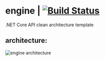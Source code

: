 # engine | [![Build Status](https://travis-ci.com/literal-group/engine.svg?branch=master)](https://travis-ci.com/literal-group/engine)
.NET Core API clean architecture template

## architecture: ##
![engine architecture](https://pp.userapi.com/c858128/v858128600/13833/-pQ5AdbBNl0.jpg)


